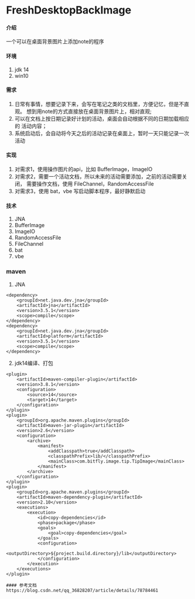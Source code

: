 # FreshDesktopBackImage

#### 介绍
一个可以在桌面背景图片上添加note的程序

#### 环境
1.  jdk 14
2.  win10

#### 需求
1.  日常有事情，想要记录下来，会写在笔记之类的文档里，方便记忆，但是不直观。
想到用note的方式直接放在桌面背景图片上，相对直观;
2.  可以在文档上按日期记录好计划的活动，桌面会自动根据不同的日期加载相应的
活动内容；
3.  系统启动后，会自动将今天之后的活动记录在桌面上，暂时一天只能记录一次
活动
#### 实现 
1.  对需求1，使用操作图片的api，比如 BufferImage，ImageIO
2.  对需求2，需要一个活动文档，所以未来的活动需要添加，之前的活动需要关闭，
需要操作文档，使用 FileChannel，RandomAccessFile
3.  对需求3，使用 bat，vbe 写启动脚本程序，最好静默启动

#### 技术
1.  JNA
2.  BufferImage
3.  ImageIO
4.  RandomAccessFile
5.  FileChannel
6.  bat
7.  vbe

###  maven
1.  JNA
```
<dependency>
    <groupId>net.java.dev.jna</groupId>
    <artifactId>jna</artifactId>
    <version>3.5.1</version>
    <scope>compile</scope>
</dependency>
<dependency>
    <groupId>net.java.dev.jna</groupId>
    <artifactId>platform</artifactId>
    <version>3.5.1</version>
    <scope>compile</scope>
</dependency>
```
2.   jdk14编译、打包
```
<plugin>
    <artifactId>maven-compiler-plugin</artifactId>
    <version>3.8.1</version>
    <configuration>
        <source>14</source>
        <target>14</target>
    </configuration>
</plugin>
<plugin>
    <groupId>org.apache.maven.plugins</groupId>
    <artifactId>maven-jar-plugin</artifactId>
    <version>2.6</version>
    <configuration>
        <archive>
            <manifest>
                <addClasspath>true</addClasspath>
                <classpathPrefix>lib/</classpathPrefix>
                <mainClass>com.bitfly.image.tip.TipImage</mainClass>
            </manifest>
        </archive>
    </configuration>
</plugin>
<plugin>
    <groupId>org.apache.maven.plugins</groupId>
    <artifactId>maven-dependency-plugin</artifactId>
    <version>2.10</version>
    <executions>
        <execution>
            <id>copy-dependencies</id>
            <phase>package</phase>
            <goals>
                <goal>copy-dependencies</goal>
            </goals>
            <configuration>
                <outputDirectory>${project.build.directory}/lib</outputDirectory>
            </configuration>
        </execution>
    </executions>
</plugin>
```
    
    #### 参考文档
    https://blog.csdn.net/qq_36828207/article/details/78784461
    
    